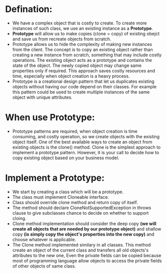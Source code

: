 # Defination:
- We have a complex object that is costly to create. To create more instances of such class, we use an existing instance as a **Prototype**.
- **Prototype** will allow us to make copies (clone = copy) of existing obejct and save us from recreate objects from scratch.
- Prototype allows us to hide the complexity of making new instances from the client. The concept is to copy an existing object rather than creating a new instance from scratch, something that may include costly operations. The existing object acts as a prototype and contains the state of the object. The newly copied object may change same properties only if required. This approach saves costly resources and time, especially when object creation is a heavy process.
- Prototype is a creational design pattern that let us duplicates existing objects without having our code depend on their classes. For example this pattern could be used to create multiple instances of the same object with unique attributes.

# When use Prototype: 
- Prototype patterns are required, when object creation is time consuming, and costly operation, so we create objects with the existing object itself. One of the best available ways to create an object from existing objects is the clone() method. Clone is the simplest approach to implement a prototype pattern. However, it is your call to decide how to copy existing object based on your business model.

# Implement a Prototype:
- We start by creating a class which will be a prototype.
- The class must implement Cloneable interface.
- Class should override clone method and return copy of itself.
- The method should declare CloneNotSupportedException in throws clause to give subclasses chance to decide on whether to support cloing.
- Clone method implementation should consider the deep copy **(we will create all objects that are needed by our prototype object)** and shallow copy **(is simply copy the object's properties into the new copy)** and choose whatever is applicable.
- The Clone method implemented similary in all classes. This method create an object of the current class and transfers all old objects's attributes to the new one, Even the private fields can be copied because most of programming language allow objects to access the private fields of other objects of same class. 

